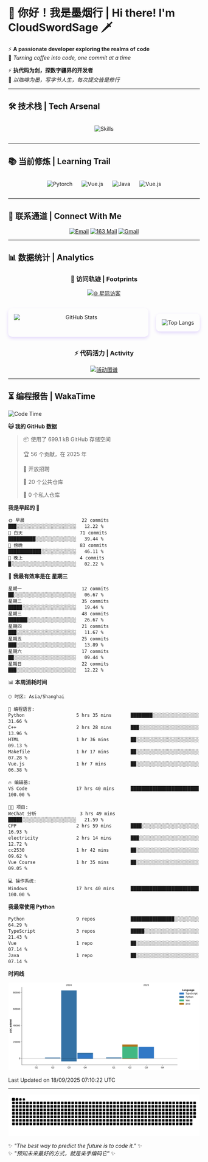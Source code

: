 # 🌊 你好！我是墨烟行 | Hi there! I'm CloudSwordSage 🗡️

⚡ **A passionate developer exploring the realms of code**  
🌌 *Turning coffee into code, one commit at a time*

⚡ **执代码为剑，探数字疆界的开发者**  
🌌 *以咖啡为墨，写字节人生，每次提交皆是修行*

---

## 🛠️ 技术栈 | Tech Arsenal

<div align="center" style="margin: 20px 0;">
  <img src="https://skillicons.dev/icons?i=python,linux,git,github,html,css,js,ts" alt="Skills" style="height: 50px; margin: 10px;"/>
</div>

---

## 📚 当前修炼 | Learning Trail

<div align="center" style="margin: 20px 0;">
  <img src="https://img.shields.io/badge/PyTorch-EE4C2C?style=flat-square&logo=pytorch&logoColor=white" alt="Pytorch" style="height: 30px; margin: 10px;"/>
  <img src="https://img.shields.io/badge/C%2B%2B-00599C?style=flat-square&logo=c%2B%2B&logoColor=white" alt="Vue.js" style="height: 30px; margin: 10px;"/>
  <img src="https://img.shields.io/badge/Java-007396?style=flat-square&logo=openjdk&logoColor=white" alt="Java" style="height: 30px; margin: 10px;"/>
  <img src="https://img.shields.io/badge/Vue.js-4FC08D?style=flat-square&logo=vue.js&logoColor=white" alt="Vue.js" style="height: 30px; margin: 10px;"/>
</div>

---

## 📮 联系通道 | Connect With Me

<div align="center">
  
[![Email](https://img.shields.io/badge/QQ%20Mail-cloudswordsage@qq.com-168DEA?style=flat-square&logo=tencentqq)](mailto:cloudswordsage@qq.com)
[![163 Mail](https://img.shields.io/badge/163-zlf100518@163.com-DC143C?style=flat-square)](mailto:zlf100518@163.com)
[![Gmail](https://img.shields.io/badge/Gmail-zlf100518@gmail.com-EA4335?style=flat-square&logo=gmail)](mailto:zlf100518@gmail.com)

</div>

---

## 📊 数据统计 | Analytics

<div align="center">

### 🌌 访问轨迹 | Footprints

[![🌐 星际访客](https://count.getloli.com/get/@CloudSwordSage?theme=rule34)](https://github.com/CloudSwordSage)

<div style="display: flex; gap: 20px; margin: 30px 0">
  <img src="https://github-readme-stats.vercel.app/api?username=CloudSwordSage&show_icons=true&theme=midnight-purple&hide_border=true&include_all_commits=true&rank_icon=github&hide=issues&line_height=24" 
       alt="GitHub Stats" 
       style="flex: 1; box-shadow: 0 4px 8px rgba(122,63,247,0.2); border-radius: 10px; padding: 15px;"/>
  
  <img src="https://github-readme-stats.vercel.app/api/top-langs/?username=CloudSwordSage&layout=compact&theme=midnight-purple&hide_border=true&langs_count=6&card_width=300&exclude_repo=AI-Assistant"
       alt="Top Langs"
       style="flex: 1; box-shadow: 0 4px 8px rgba(122,63,247,0.2); border-radius: 10px; padding: 15px;"/>
</div>

### ⚡ 代码活力 | Activity

[![活动图谱](https://github-readme-activity-graph.vercel.app/graph?username=CloudSwordSage&theme=react-dark&hide_border=true&area=true&custom_title=代码能量流%20|%20Contribution%20Flow&radius=12&height=300)](https://github.com/CloudSwordSage)

</div>

---

## ⏳ 编程报告 | WakaTime

<!--START_SECTION:waka-->
![Code Time](http://img.shields.io/badge/Code%20Time-1%2C355%20hrs%2049%20mins-blue)

**🐱 我的 GitHub 数据** 

> 📦  使用了 699.1 kB GitHub 存储空间 
 > 
> 🏆 56 个贡献，在 2025 年
 > 
> 💼 开放招聘
 > 
> 📜 20 个公共仓库 
 > 
> 🔑 0 个私人仓库 
 > 
**我是早起的 🐤** 

```text
🌞 早晨                     22 commits          ███░░░░░░░░░░░░░░░░░░░░░░   12.22 % 
🌆 白天                     71 commits          ██████████░░░░░░░░░░░░░░░   39.44 % 
🌃 傍晚                     83 commits          ████████████░░░░░░░░░░░░░   46.11 % 
🌙 晚上                     4 commits           █░░░░░░░░░░░░░░░░░░░░░░░░   02.22 % 
```
📅 **我最有效率是在 星期三** 

```text
星期一                      12 commits          ██░░░░░░░░░░░░░░░░░░░░░░░   06.67 % 
星期二                      35 commits          █████░░░░░░░░░░░░░░░░░░░░   19.44 % 
星期三                      48 commits          ███████░░░░░░░░░░░░░░░░░░   26.67 % 
星期四                      21 commits          ███░░░░░░░░░░░░░░░░░░░░░░   11.67 % 
星期五                      25 commits          ███░░░░░░░░░░░░░░░░░░░░░░   13.89 % 
星期六                      17 commits          ██░░░░░░░░░░░░░░░░░░░░░░░   09.44 % 
星期日                      22 commits          ███░░░░░░░░░░░░░░░░░░░░░░   12.22 % 
```


📊 **本周消耗时间** 

```text
🕑︎ 时区: Asia/Shanghai

💬 编程语言: 
Python                   5 hrs 35 mins       ████████░░░░░░░░░░░░░░░░░   31.66 % 
C++                      2 hrs 28 mins       ███░░░░░░░░░░░░░░░░░░░░░░   13.96 % 
HTML                     1 hr 36 mins        ██░░░░░░░░░░░░░░░░░░░░░░░   09.13 % 
Makefile                 1 hr 17 mins        ██░░░░░░░░░░░░░░░░░░░░░░░   07.28 % 
Vue.js                   1 hr 7 mins         ██░░░░░░░░░░░░░░░░░░░░░░░   06.38 % 

🔥 编辑器: 
VS Code                  17 hrs 40 mins      █████████████████████████   100.00 % 

🐱‍💻 项目: 
WeChat 分析                3 hrs 49 mins       █████░░░░░░░░░░░░░░░░░░░░   21.59 % 
CPP                      2 hrs 59 mins       ████░░░░░░░░░░░░░░░░░░░░░   16.93 % 
electricity              2 hrs 14 mins       ███░░░░░░░░░░░░░░░░░░░░░░   12.72 % 
cc2530                   1 hr 42 mins        ██░░░░░░░░░░░░░░░░░░░░░░░   09.62 % 
Vue Course               1 hr 35 mins        ██░░░░░░░░░░░░░░░░░░░░░░░   09.05 % 

💻 操作系统: 
Windows                  17 hrs 40 mins      █████████████████████████   100.00 % 
```

**我最常使用 Python** 

```text
Python                   9 repos             ████████████████░░░░░░░░░   64.29 % 
TypeScript               3 repos             █████░░░░░░░░░░░░░░░░░░░░   21.43 % 
Vue                      1 repo              ██░░░░░░░░░░░░░░░░░░░░░░░   07.14 % 
Java                     1 repo              ██░░░░░░░░░░░░░░░░░░░░░░░   07.14 % 
```



**时间线**

![Lines of Code chart](https://raw.githubusercontent.com/CloudSwordSage/CloudSwordSage/main/assets/bar_graph.png)


 Last Updated on 18/09/2025 07:10:22 UTC
<!--END_SECTION:waka-->

---

<div align="center">
  <img src="./assets/github-snake-dark.svg" alt="Contribution Snake" />
</div>

✨ *"The best way to predict the future is to code it."* ✨  
✨ *"预知未来最好的方式，就是亲手编码它"* ✨
